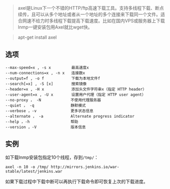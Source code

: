 > axel是Linux下一个不错的HTTP/ftp高速下载工具。支持多线程下载、断点续传，且可以从多个地址或者从一个地址的多个连接来下载同一个文件。适合网速不给力时多线程下载提高下载速度。比如在国内VPS或服务器上下载lnmp一键安装包用Axel就比wget快。

> apt-get install axel


选项
---
    --max-speed=x , -s x         最高速度x
    --num-connections=x , -n x   连接数x
    --output=f , -o f            下载为本地文件f
    --search[=x] , -S [x]        搜索镜像
    --header=x , -H x            添加头文件字符串x（指定 HTTP header）
    --user-agent=x , -U x        设置用户代理（指定 HTTP user agent）
    --no-proxy ， -N             不使用代理服务器
    --quiet ， -q                静默模式
    --verbose ，-v               更多状态信息
    --alternate ， -a            Alternate progress indicator
    --help ，-h                  帮助
    --version ，-V               版本信息
    
实例
---
如下载lnmp安装包指定10个线程，存到`/tmp/`：

    axel -n 10 -o /tmp/ http://mirrors.jenkins.io/war-stable/latest/jenkins.war
    

如果下载过程中下载中断可以再执行下载命令即可恢复上次的下载进度。